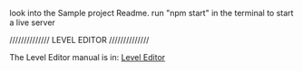 look into the Sample project Readme.
run "npm start" in the terminal to start a live server

////////////// LEVEL EDITOR //////////////

The Level Editor manual is in:
[Level Editor](src\Objects\Systems\LevelEditor_Manual.md)
